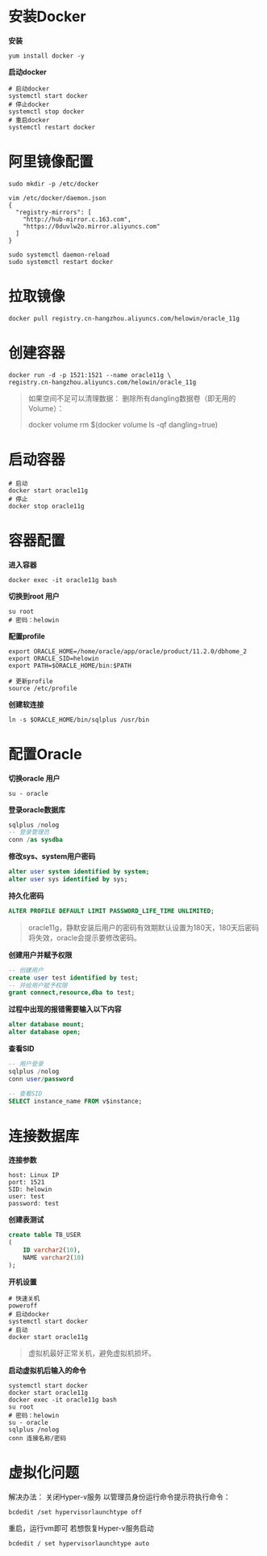 # 安装Docker

**安装**

```shell
yum install docker -y
```



**启动docker**

```shell
# 启动docker
systemctl start docker
# 停止docker
systemctl stop docker
# 重启docker
systemctl restart docker
```



# 阿里镜像配置

```shell
sudo mkdir -p /etc/docker

vim /etc/docker/daemon.json
{
  "registry-mirrors": [
    "http://hub-mirror.c.163.com",
    "https://0duvlw2o.mirror.aliyuncs.com"
  ]
}

sudo systemctl daemon-reload
sudo systemctl restart docker
```



# 拉取镜像

```shell
docker pull registry.cn-hangzhou.aliyuncs.com/helowin/oracle_11g
```



# 创建容器

```shell
docker run -d -p 1521:1521 --name oracle11g \
registry.cn-hangzhou.aliyuncs.com/helowin/oracle_11g
```

> 如果空间不足可以清理数据：
> 删除所有dangling数据卷（即无用的Volume）：
>
> docker volume rm $(docker volume ls -qf dangling=true)



# 启动容器

```shell
# 启动
docker start oracle11g
# 停止
docker stop oracle11g
```



# 容器配置

**进入容器**

```shell
docker exec -it oracle11g bash
```



**切换到root 用户**

```shell
su root
# 密码：helowin
```



**配置profile**

```shell
export ORACLE_HOME=/home/oracle/app/oracle/product/11.2.0/dbhome_2
export ORACLE_SID=helowin
export PATH=$ORACLE_HOME/bin:$PATH

# 更新profile
source /etc/profile
```



**创建软连接**

```shell
ln -s $ORACLE_HOME/bin/sqlplus /usr/bin
```



# 配置Oracle



**切换oracle 用户**

```shell
su - oracle
```



**登录oracle数据库**

```sql
sqlplus /nolog
-- 登录管理员
conn /as sysdba
```



**修改sys、system用户密码**

```sql
alter user system identified by system;
alter user sys identified by sys;
```



**持久化密码**

```sql
ALTER PROFILE DEFAULT LIMIT PASSWORD_LIFE_TIME UNLIMITED;
```

> oracle11g，静默安装后用户的密码有效期默认设置为180天，180天后密码将失效，oracle会提示要修改密码。



**创建用户并赋予权限**

```sql
-- 创建用户
create user test identified by test;
-- 并给用户赋予权限
grant connect,resource,dba to test;
```



**过程中出现的报错需要输入以下内容**

```sql
alter database mount;
alter database open;
```



**查看SID**

```sql
-- 用户登录
sqlplus /nolog
conn user/password

-- 查看SID
SELECT instance_name FROM v$instance;
```



# 连接数据库

**连接参数**

```
host: Linux IP
port: 1521
SID: helowin
user: test
password: test
```



**创建表测试**

```sql
create table TB_USER
(
	ID varchar2(10),
	NAME varchar2(10)
);
```



**开机设置**

```shell
# 快速关机
poweroff
# 启动docker
systemctl start docker
# 启动
docker start oracle11g
```

> 虚拟机最好正常关机，避免虚拟机损坏。



**启动虚拟机后输入的命令**

```shell
systemctl start docker
docker start oracle11g
docker exec -it oracle11g bash
su root
# 密码：helowin
su - oracle
sqlplus /nolog
conn 连接名称/密码
```



# 虚拟化问题

解决办法： 关闭Hyper-v服务
以管理员身份运行命令提示符执行命令：

```shell
bcdedit /set hypervisorlaunchtype off
```

重启，运行vm即可
若想恢复Hyper-v服务启动

```shell
bcdedit / set hypervisorlaunchtype auto
```

